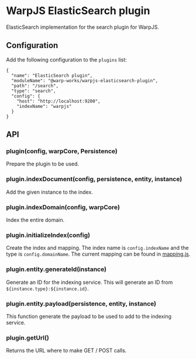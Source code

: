 # WarpJS ElasticSearch plugin

ElasticSearch implementation for the search plugin for WarpJS.

## Configuration

Add the following configuration to the `plugins` list:

    {
      "name": "ElasticSearch plugin",
      "moduleName": "@warp-works/warpjs-elasticsearch-plugin",
      "path": "/search",
      "type": "search",
      "config": {
        "host": "http://localhost:9200",
        "indexName": "warpjs"
      }
    }


## API


### plugin(config, warpCore, Persistence)

Prepare the plugin to be used.


### plugin.indexDocument(config, persistence, entity, instance)

Add the given instance to the index.


### plugin.indexDomain(config, warpCore)

Index the entire domain.


### plugin.initializeIndex(config)

Create the index and mapping. The index name is `config.indexName` and the type
is `config.domainName`. The current mapping can be found in
[mapping.js](lib/initialize-index/mapping.js).


### plugin.entity.generateId(instance)

Generate an ID for the indexing service. This will generate an ID from
`${instance.type}:${instance.id}`.


### plugin.entity.payload(persistence, entity, instance)

This function generate the payload to be used to add to the indexing service.


### plugin.getUrl()

Returns the URL where to make GET / POST calls.
